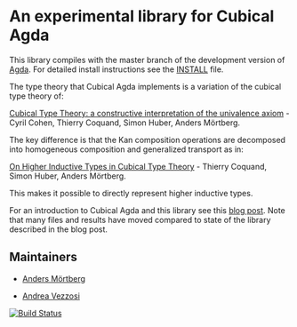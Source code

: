 An experimental library for Cubical Agda
========================================

This library compiles with the master branch of the development
version of [Agda](https://github.com/agda/agda/). For detailed install
instructions see the
[INSTALL](https://github.com/agda/cubical/blob/master/INSTALL.md)
file.


The type theory that Cubical Agda implements is a variation of the
cubical type theory of:

[Cubical Type Theory: a constructive interpretation of the univalence
axiom](https://arxiv.org/abs/1611.02108) - Cyril Cohen, Thierry
Coquand, Simon Huber, Anders Mörtberg.


The key difference is that the Kan composition operations are
decomposed into homogeneous composition and generalized transport as
in:

[On Higher Inductive Types in Cubical Type
Theory](https://arxiv.org/abs/1802.01170) - Thierry Coquand, Simon
Huber, Anders Mörtberg.

This makes it possible to directly represent higher inductive types.

For an introduction to Cubical Agda and this library see this
[blog post](https://homotopytypetheory.org/2018/12/06/cubical-agda/). Note
that many files and results have moved compared to state of the
library described in the blog post.


Maintainers
-----------

* [Anders Mörtberg](http://www.cs.cmu.edu/~amoertbe/)

* [Andrea Vezzosi](http://www.cse.chalmers.se/~vezzosi/)

[![Build Status](https://travis-ci.org/agda/cubical.svg?branch=master)](https://travis-ci.org/agda/cubical)

